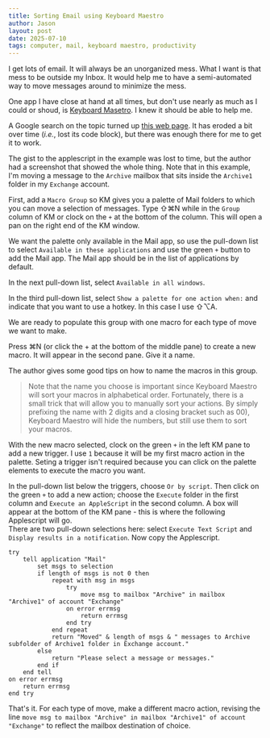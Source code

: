 ```yaml
---
title: Sorting Email using Keyboard Maestro
author: Jason
layout: post
date: 2025-07-10
tags: computer, mail, keyboard maestro, productivity
---
```


I get lots of email.  It will always be an unorganized mess.  What I want is that mess to be outside my Inbox.  It would help me to have a semi-automated way to move messages around to minimize the mess.

One app I have close at hand at all times, but don't use nearly as much as I could or shoud, is [Keyboard Masetro](https://www.keyboardmaestro.com/main/).  I knew it should be able to help me.

A Google search on the topic turned up [this web page](https://www.letstalk-tech.com/how-to-use-keyboard-maestro-to-archive-email-in-mail-app/).  It has eroded a bit over time (*i.e.*, lost its code block), but there was enough there for me to get it to work.

The gist to the applescript in the example was lost to time, but the author had a screenshot that showed the whole thing.  Note that in this example, I'm moving a message to the `Archive` mailbox that sits inside the `Archive1` folder in my `Exchange` account.

First, add a `Macro Group`  so KM gives you a palette of Mail folders to which you can move a selection of messages.  Type ⇧⌘N while in the `Group` column of KM or clock on the `+` at the bottom of the column.  This will open a pan on the right end of the KM window.

We want the palette only available in the Mail app, so use the pull-down list to select `Available in these applications` and use the green `+` button to add the Mail app.  The Mail app should be in the list of applications by default.

In the next pull-down list, select `Available in all windows`.

In the third pull-down list, select `Show a palette for one action when:` and indicate that you want to use a hotkey.  In this case I use ⇧⌥A.

We are ready to populate this group with one macro for each type of move we want to make.

Press ⌘N (or click the + at the bottom of the middle pane) to create a new macro.  It will appear in the second pane.  Give it a name.  

The author gives some good tips on how to name the macros in this group.

> Note that the name you choose is important since Keyboard Maestro will sort your macros in alphabetical order. Fortunately, there is a small trick that will allow you to manually sort your actions. By simply prefixing the name with 2 digits and a closing bracket such as 00), Keyboard Maestro will hide the numbers, but still use them to sort your macros.

With the new macro selected, clock on the green `+` in the left KM pane to add a new trigger.  I use `1` because it will be my first macro action in the palette.  Seting a trigger isn't required because you can click on the palette elements to execute the macro you want.  

In the pull-down list below the triggers, choose `Or by script`.  Then click on the green `+` to add a new action; choose the `Execute` folder in the first column and `Execute an AppleScript` in the second column.  A box will appear at the bottom of the KM pane - this is where the following Applescript will go.   
There are two pull-down selections here:  select `Execute Text Script` and `Display results in a notification`.  Now copy the Applescript.

```applescript
try	tell application "Mail"		set msgs to selection		if length of msgs is not 0 then			repeat with msg in msgs				try					move msg to mailbox "Archive" in mailbox "Archive1" of account "Exchange"				on error errmsg					return errmsg				end try			end repeat			return "Moved" & length of msgs & " messages to Archive subfolder of Archive1 folder in Exchange account."		else			return "Please select a message or messages."		end if	end tellon error errmsg	return errmsgend try
```
That's it.  For each type of move, make a different macro action, revising the line `move msg to mailbox "Archive" in mailbox "Archive1" of account "Exchange"` to reflect the mailbox destination of choice.

<!--
SYNTAX FOR IMAGES
* use services to create JPG and to create thumbnail that is 720px wide

[![ALT-TEXT](/assets/images/filename-thumbnail.jpg)](/assets/images/filename.jpg)
-->

<!--
SYNTAX FOR VIDEO
* convert MOV to mp4 using VLC

<video width="480" height="320" controls="controls">
  <source src="/assets/media/filename.m4v" type="video/mp4">
</video>
-->
